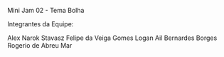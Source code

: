 Mini Jam 02 - Tema Bolha

Integrantes da Equipe:

Alex Narok Stavasz
Felipe da Veiga Gomes
Logan Ail Bernardes Borges
Rogerio de Abreu Mar
